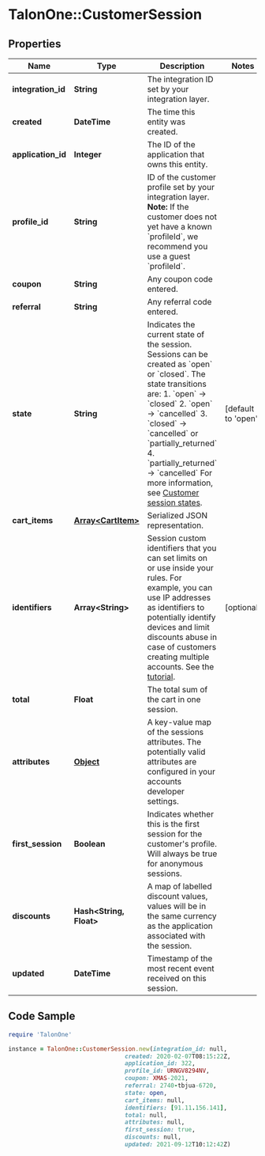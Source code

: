 # TalonOne::CustomerSession

## Properties

Name | Type | Description | Notes
------------ | ------------- | ------------- | -------------
**integration_id** | **String** | The integration ID set by your integration layer. | 
**created** | **DateTime** | The time this entity was created. | 
**application_id** | **Integer** | The ID of the application that owns this entity. | 
**profile_id** | **String** | ID of the customer profile set by your integration layer.  **Note:** If the customer does not yet have a known &#x60;profileId&#x60;, we recommend you use a guest &#x60;profileId&#x60;.  | 
**coupon** | **String** | Any coupon code entered. | 
**referral** | **String** | Any referral code entered. | 
**state** | **String** | Indicates the current state of the session. Sessions can be created as &#x60;open&#x60; or &#x60;closed&#x60;. The state transitions are:  1. &#x60;open&#x60; → &#x60;closed&#x60; 2. &#x60;open&#x60; → &#x60;cancelled&#x60; 3. &#x60;closed&#x60; → &#x60;cancelled&#x60; or &#x60;partially_returned&#x60; 4. &#x60;partially_returned&#x60; → &#x60;cancelled&#x60;  For more information, see [Customer session states](https://docs.talon.one/docs/dev/concepts/entities#customer-session).  | [default to &#39;open&#39;]
**cart_items** | [**Array&lt;CartItem&gt;**](CartItem.md) | Serialized JSON representation. | 
**identifiers** | **Array&lt;String&gt;** | Session custom identifiers that you can set limits on or use inside your rules.  For example, you can use IP addresses as identifiers to potentially identify devices and limit discounts abuse in case of customers creating multiple accounts. See the [tutorial](https://docs.talon.one/docs/dev/tutorials/using-identifiers).  | [optional] 
**total** | **Float** | The total sum of the cart in one session. | 
**attributes** | [**Object**](.md) | A key-value map of the sessions attributes. The potentially valid attributes are configured in your accounts developer settings.  | 
**first_session** | **Boolean** | Indicates whether this is the first session for the customer&#39;s profile. Will always be true for anonymous sessions. | 
**discounts** | **Hash&lt;String, Float&gt;** | A map of labelled discount values, values will be in the same currency as the application associated with the session. | 
**updated** | **DateTime** | Timestamp of the most recent event received on this session. | 

## Code Sample

```ruby
require 'TalonOne'

instance = TalonOne::CustomerSession.new(integration_id: null,
                                 created: 2020-02-07T08:15:22Z,
                                 application_id: 322,
                                 profile_id: URNGV8294NV,
                                 coupon: XMAS-2021,
                                 referral: 2740-tbjua-6720,
                                 state: open,
                                 cart_items: null,
                                 identifiers: [91.11.156.141],
                                 total: null,
                                 attributes: null,
                                 first_session: true,
                                 discounts: null,
                                 updated: 2021-09-12T10:12:42Z)
```


